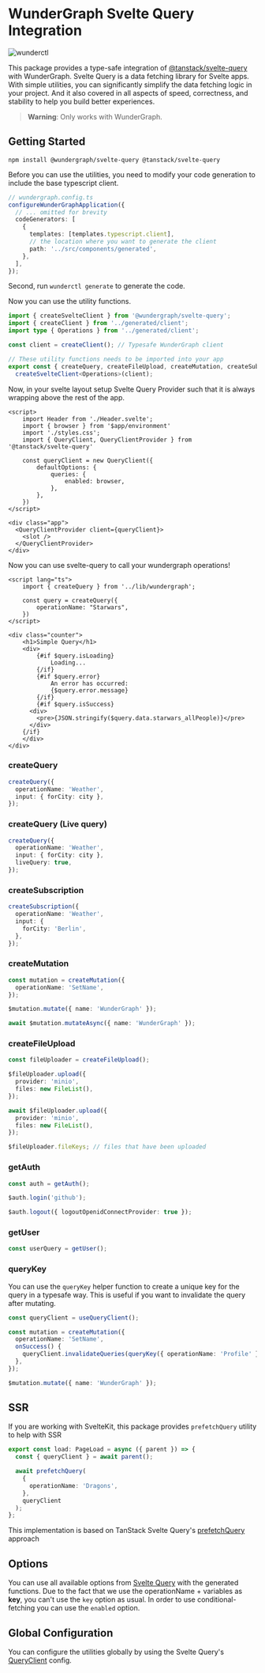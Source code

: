 # WunderGraph Svelte Query Integration

![wunderctl](https://img.shields.io/npm/v/@wundergraph/svelte-query.svg)

This package provides a type-safe integration of [@tanstack/svelte-query](https://tanstack.com/query/latest/docs/svelte/overview) with WunderGraph.
Svelte Query is a data fetching library for Svelte apps. With simple utilities, you can significantly simplify the data fetching logic in your project. And it also covered in all aspects of speed, correctness, and stability to help you build better experiences.

> **Warning**: Only works with WunderGraph.

## Getting Started

```shell
npm install @wundergraph/svelte-query @tanstack/svelte-query
```

Before you can use the utilities, you need to modify your code generation to include the base typescript client.

```typescript
// wundergraph.config.ts
configureWunderGraphApplication({
  // ... omitted for brevity
  codeGenerators: [
    {
      templates: [templates.typescript.client],
      // the location where you want to generate the client
      path: '../src/components/generated',
    },
  ],
});
```

Second, run `wunderctl generate` to generate the code.

Now you can use the utility functions.

```ts
import { createSvelteClient } from '@wundergraph/svelte-query';
import { createClient } from '../generated/client';
import type { Operations } from '../generated/client';

const client = createClient(); // Typesafe WunderGraph client

// These utility functions needs to be imported into your app
export const { createQuery, createFileUpload, createMutation, createSubscription, getAuth, getUser, queryKey } =
  createSvelteClient<Operations>(client);
```

Now, in your svelte layout setup Svelte Query Provider such that it is always wrapping above the rest of the app.

```svelte
<script>
	import Header from './Header.svelte';
	import { browser } from '$app/environment'
	import './styles.css';
	import { QueryClient, QueryClientProvider } from '@tanstack/svelte-query'

	const queryClient = new QueryClient({
		defaultOptions: {
			queries: {
				enabled: browser,
			},
		},
	})
</script>

<div class="app">
  <QueryClientProvider client={queryClient}>
    <slot />
  </QueryClientProvider>
</div>
```

Now you can use svelte-query to call your wundergraph operations!

```svelte
<script lang="ts">
	import { createQuery } from '../lib/wundergraph';

	const query = createQuery({
		operationName: "Starwars",
	})
</script>

<div class="counter">
	<h1>Simple Query</h1>
	<div>
		{#if $query.isLoading}
			Loading...
		{/if}
		{#if $query.error}
			An error has occurred:
			{$query.error.message}
		{/if}
		{#if $query.isSuccess}
      <div>
        <pre>{JSON.stringify($query.data.starwars_allPeople)}</pre>
      </div>
    {/if}
	</div>
</div>
```

### createQuery

```ts
createQuery({
  operationName: 'Weather',
  input: { forCity: city },
});
```

### createQuery (Live query)

```ts
createQuery({
  operationName: 'Weather',
  input: { forCity: city },
  liveQuery: true,
});
```

### createSubscription

```ts
createSubscription({
  operationName: 'Weather',
  input: {
    forCity: 'Berlin',
  },
});
```

### createMutation

```ts
const mutation = createMutation({
  operationName: 'SetName',
});

$mutation.mutate({ name: 'WunderGraph' });

await $mutation.mutateAsync({ name: 'WunderGraph' });
```

### createFileUpload

```ts
const fileUploader = createFileUpload();

$fileUploader.upload({
  provider: 'minio',
  files: new FileList(),
});

await $fileUploader.upload({
  provider: 'minio',
  files: new FileList(),
});

$fileUploader.fileKeys; // files that have been uploaded
```

### getAuth

```ts
const auth = getAuth();

$auth.login('github');

$auth.logout({ logoutOpenidConnectProvider: true });
```

### getUser

```ts
const userQuery = getUser();
```

### queryKey

You can use the `queryKey` helper function to create a unique key for the query in a typesafe way. This is useful if you want to invalidate the query after mutating.

```ts
const queryClient = useQueryClient();

const mutation = createMutation({
  operationName: 'SetName',
  onSuccess() {
    queryClient.invalidateQueries(queryKey({ operationName: 'Profile' }));
  },
});

$mutation.mutate({ name: 'WunderGraph' });
```

## SSR

If you are working with SvelteKit, this package provides `prefetchQuery` utility to help with SSR

```ts
export const load: PageLoad = async ({ parent }) => {
  const { queryClient } = await parent();

  await prefetchQuery(
    {
      operationName: 'Dragons',
    },
    queryClient
  );
};
```

This implementation is based on TanStack Svelte Query's [prefetchQuery](https://tanstack.com/query/v4/docs/svelte/ssr#using-prefetchquery) approach

## Options

You can use all available options from [Svelte Query](https://tanstack.com/query/latest/docs/svelte/overview) with the generated functions.
Due to the fact that we use the operationName + variables as **key**, you can't use the `key` option as usual.
In order to use conditional-fetching you can use the `enabled` option.

## Global Configuration

You can configure the utilities globally by using the Svelte Query's [QueryClient](https://tanstack.com/query/v4/docs/react/reference/QueryClient) config.
